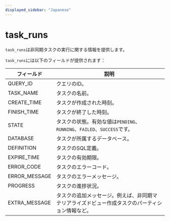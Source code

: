 ```yaml
---
displayed_sidebar: "Japanese"
---
```


# task_runs

`task_runs`は非同期タスクの実行に関する情報を提供します。

`task_runs`には以下のフィールドが提供されます：

| **フィールド**  | **説明**                                                     |
| -------------- | ------------------------------------------------------------ |
| QUERY_ID       | クエリのID。                                                 |
| TASK_NAME      | タスクの名前。                                                |
| CREATE_TIME    | タスクが作成された時刻。                                       |
| FINISH_TIME    | タスクが終了した時刻。                                         |
| STATE          | タスクの状態。有効な値は`PENDING`、`RUNNING`、`FAILED`、`SUCCESS`です。 |
| DATABASE       | タスクが所属するデータベース。                                 |
| DEFINITION     | タスクのSQL定義。                                             |
| EXPIRE_TIME    | タスクの有効期限。                                             |
| ERROR_CODE     | タスクのエラーコード。                                         |
| ERROR_MESSAGE  | タスクのエラーメッセージ。                                     |
| PROGRESS       | タスクの進捗状況。                                            |
| EXTRA_MESSAGE  | タスクの追加メッセージ。例えば、非同期マテリアライズドビュー作成タスクのパーティション情報など。 |
